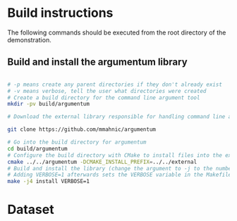 # Build instructions 

The following commands should be executed from the root directory of the demonstration.

## Build and install the argumentum library
``` sh

# -p means create any parent directories if they don't already exist 
# -v means verbose, tell the user what directories were created
# Create a build directory for the command line argument tool 
mkdir -pv build/argumentum 

# Download the external library responsible for handling command line arguments into a directory called argumentum 

git clone https://github.com/mmahnic/argumentum 

# Go into the build directory for argumentum 
cd build/argumentum 
# Configure the build directory with CMake to install files into the external directory 
cmake ../../argumentum -DCMAKE_INSTALL_PREFIX=../../external
# Build and install the library (change the argument to -j to the number of cores you want)
# Adding VERBOSE=1 afterwards sets the VERBOSE variable in the Makefile that cmake produced which will show all the commands that make runs for us. By default, CMake will hide them for us to not spam the terminal too much.
make -j4 install VERBOSE=1
```


# Dataset 

